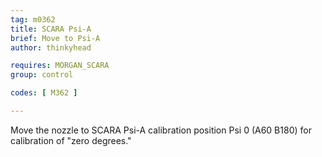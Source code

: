 ```yaml
---
tag: m0362
title: SCARA Psi-A
brief: Move to Psi-A
author: thinkyhead

requires: MORGAN_SCARA
group: control

codes: [ M362 ]

---
```


Move the nozzle to SCARA Psi-A calibration position Psi 0 (A60 B180) for calibration of "zero degrees."

